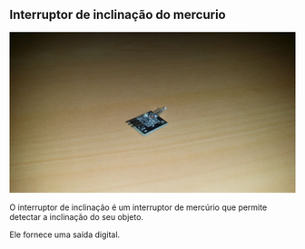 ## Interruptor de inclinação do mercurio

![alt text](img/1.jpg)

O interruptor de inclinação é um interruptor de mercúrio que permite detectar a inclinação do seu objeto. 

Ele fornece uma saída digital.